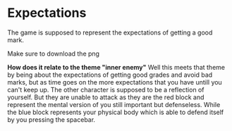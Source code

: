 # Expectations
The game is supposed to represent the expectations of getting a good mark. 

Make sure to download the png

**How does it relate to the theme "inner enemy"**
Well this meets that theme by being about the expectations of getting good grades and avoid bad marks, but as time goes on the more expectations that you have untill you can't keep up. 
The other character is supposed to be a reflection of yourself. But they are unable to attack as they are the red block and represent the mental version of you still important but defenseless. 
While the blue block represents your physical body which is able to defend itself by you pressing the spacebar.
